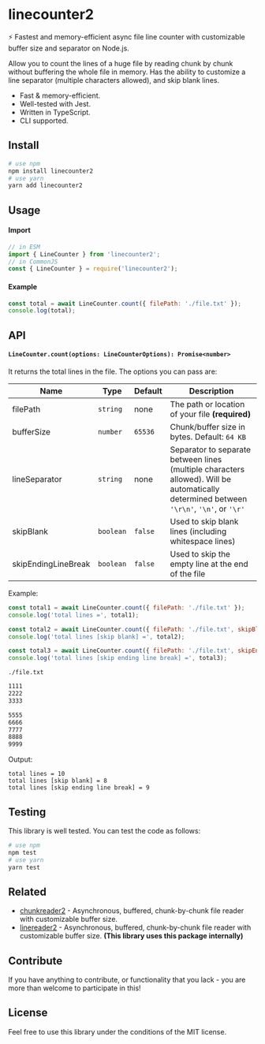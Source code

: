# linecounter2

⚡ Fastest and memory-efficient async file line counter with customizable buffer size and separator on Node.js.

Allow you to count the lines of a huge file by reading chunk by chunk without buffering the whole file in memory. Has the ability to customize a line separator (multiple characters allowed), and skip blank lines.

- Fast & memory-efficient.
- Well-tested with Jest.
- Written in TypeScript.
- CLI supported.

## Install

```bash
# use npm
npm install linecounter2
# use yarn
yarn add linecounter2
```

## Usage

#### Import

```js
// in ESM
import { LineCounter } from 'linecounter2';
// in CommonJS
const { LineCounter } = require('linecounter2');
```

#### Example

```js
const total = await LineCounter.count({ filePath: './file.txt' });
console.log(total);
```

## API

#### `LineCounter.count(options: LineCounterOptions): Promise<number>`

It returns the total lines in the file. The options you can pass are:

| Name                | Type      | Default | Description                                                                                                                             |
| ------------------- | --------- | ------- | --------------------------------------------------------------------------------------------------------------------------------------- |
| filePath            | `string`  | none    | The path or location of your file **(required)**                                                                                        |
| bufferSize          | `number`  | `65536` | Chunk/buffer size in bytes. Default: `64 KB`                                                                                            |
| lineSeparator       | `string`  | none    | Separator to separate between lines (multiple characters allowed). Will be automatically determined between `'\r\n'`, `'\n'`, or `'\r'` |
| skipBlank           | `boolean` | `false` | Used to skip blank lines (including whitespace lines)                                                                                   |
| skipEndingLineBreak | `boolean` | `false` | Used to skip the empty line at the end of the file                                                                                      |

Example:

```js
const total1 = await LineCounter.count({ filePath: './file.txt' });
console.log('total lines =', total1);

const total2 = await LineCounter.count({ filePath: './file.txt', skipBlank: true });
console.log('total lines [skip blank] =', total2);

const total3 = await LineCounter.count({ filePath: './file.txt', skipEndingLineBreak: true });
console.log('total lines [skip ending line break] =', total3);
```

`./file.txt`

```txt
1111
2222
3333

5555
6666
7777
8888
9999

```

Output:

```
total lines = 10
total lines [skip blank] = 8
total lines [skip ending line break] = 9
```

## Testing

This library is well tested. You can test the code as follows:

```bash
# use npm
npm test
# use yarn
yarn test
```

## Related

- [chunkreader2](https://github.com/aldipermanaetikaputra/chunkreader2) - Asynchronous, buffered, chunk-by-chunk file reader with customizable buffer size.
- [linereader2](https://github.com/aldipermanaetikaputra/linereader2) - Asynchronous, buffered, chunk-by-chunk file reader with customizable buffer size. **(This library uses this package internally)**

## Contribute

If you have anything to contribute, or functionality that you lack - you are more than welcome to participate in this!

## License

Feel free to use this library under the conditions of the MIT license.
